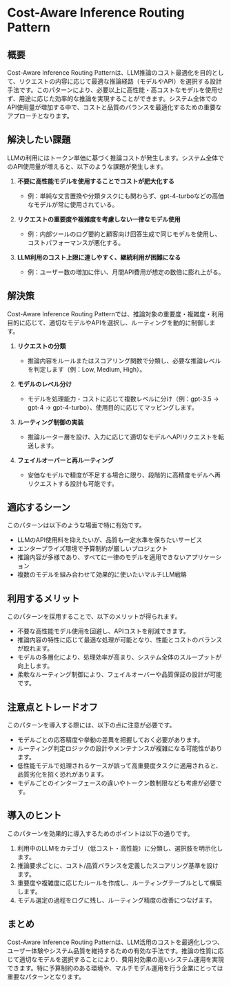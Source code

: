 # Cost-Aware Inference Routing Pattern

## 概要
Cost-Aware Inference Routing Patternは、LLM推論のコスト最適化を目的として、リクエストの内容に応じて最適な推論経路（モデルやAPI）を選択する設計手法です。このパターンにより、必要以上に高性能・高コストなモデルを使用せず、用途に応じた効率的な推論を実現することができます。システム全体でのAPI使用量が増加する中で、コストと品質のバランスを最適化するための重要なアプローチとなります。

## 解決したい課題
LLMの利用にはトークン単価に基づく推論コストが発生します。システム全体でのAPI使用量が増えると、以下のような課題が発生します。

1. **不要に高性能モデルを使用することでコストが肥大化する**
   - 例：単純な文言置換や分類タスクにも関わらず、gpt-4-turboなどの高価なモデルが常に使用されている。

2. **リクエストの重要度や複雑度を考慮しない一律なモデル使用**
   - 例：内部ツールのログ要約と顧客向け回答生成で同じモデルを使用し、コストパフォーマンスが悪化する。

3. **LLM利用のコスト上限に達しやすく、継続利用が困難になる**
   - 例：ユーザー数の増加に伴い、月間API費用が想定の数倍に膨れ上がる。

## 解決策
Cost-Aware Inference Routing Patternでは、推論対象の重要度・複雑度・利用目的に応じて、適切なモデルやAPIを選択し、ルーティングを動的に制御します。

1. **リクエストの分類**
   - 推論内容をルールまたはスコアリング関数で分類し、必要な推論レベルを判定します（例：Low, Medium, High）。

2. **モデルのレベル分け**
   - モデルを処理能力・コストに応じて複数レベルに分け（例：gpt-3.5 → gpt-4 → gpt-4-turbo）、使用目的に応じてマッピングします。

3. **ルーティング制御の実装**
   - 推論ルーター層を設け、入力に応じて適切なモデルへAPIリクエストを転送します。

4. **フェイルオーバーと再ルーティング**
   - 安価なモデルで精度が不足する場合に限り、段階的に高精度モデルへ再リクエストする設計も可能です。

## 適応するシーン
このパターンは以下のような場面で特に有効です。

- LLMのAPI使用料を抑えたいが、品質も一定水準を保ちたいサービス
- エンタープライズ環境で予算制約が厳しいプロジェクト
- 推論内容が多様であり、すべてに一律のモデルを適用できないアプリケーション
- 複数のモデルを組み合わせて効果的に使いたいマルチLLM戦略

## 利用するメリット
このパターンを採用することで、以下のメリットが得られます。

- 不要な高性能モデル使用を回避し、APIコストを削減できます。
- 推論内容の特性に応じて最適な処理が可能となり、性能とコストのバランスが取れます。
- モデルの多層化により、処理効率が高まり、システム全体のスループットが向上します。
- 柔軟なルーティング制御により、フェイルオーバーや品質保証の設計が可能です。

## 注意点とトレードオフ
このパターンを導入する際には、以下の点に注意が必要です。

- モデルごとの応答精度や挙動の差異を把握しておく必要があります。
- ルーティング判定ロジックの設計やメンテナンスが複雑になる可能性があります。
- 低性能モデルで処理されるケースが誤って高重要度タスクに適用されると、品質劣化を招く恐れがあります。
- モデルごとのインターフェースの違いやトークン数制限なども考慮が必要です。

## 導入のヒント
このパターンを効果的に導入するためのポイントは以下の通りです。

1. 利用中のLLMをカテゴリ（低コスト・高性能）に分類し、選択肢を明示化します。
2. 推論要求ごとに、コスト/品質バランスを定義したスコアリング基準を設けます。
3. 重要度や複雑度に応じたルールを作成し、ルーティングテーブルとして構築します。
4. モデル選定の過程をログに残し、ルーティング精度の改善につなげます。

## まとめ
Cost-Aware Inference Routing Patternは、LLM活用のコストを最適化しつつ、ユーザー体験やシステム品質を維持するための有効な手法です。推論の性質に応じて適切なモデルを選択することにより、費用対効果の高いシステム運用を実現できます。特に予算制約のある環境や、マルチモデル運用を行う企業にとっては重要なパターンとなります。